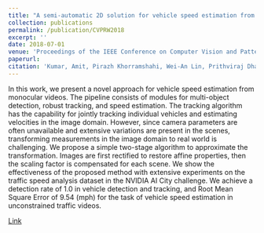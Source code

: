 ```yaml
---
title: "A semi-automatic 2D solution for vehicle speed estimation from monocular videos"
collection: publications
permalink: /publication/CVPRW2018
excerpt: ''
date: 2018-07-01
venue: 'Proceedings of the IEEE Conference on Computer Vision and Pattern Recognition Workshops'
paperurl: 
citation: 'Kumar, Amit, Pirazh Khorramshahi, Wei-An Lin, Prithviraj Dhar, Jun-Cheng Chen, and Rama Chellappa. "A semi-automatic 2D solution for vehicle speed estimation from monocular videos." In Proceedings of the IEEE Conference on Computer Vision and Pattern Recognition Workshops, pp. 137-144. 2018.'
---
```

In this work, we present a novel approach for vehicle speed estimation from monocular videos. The pipeline consists of modules for multi-object detection, robust tracking, and speed estimation. The tracking algorithm has the capability for jointly tracking individual vehicles and estimating velocities in the image domain. However, since camera parameters are often unavailable and extensive variations are present in the scenes, transforming measurements in the image domain to real world is challenging. We propose a simple two-stage algorithm to approximate the transformation. Images are first rectified to restore affine properties, then the scaling factor is compensated for each scene. We show the effectiveness of the proposed method with extensive experiments on the traffic speed analysis dataset in the NVIDIA AI City challenge. We achieve a detection rate of 1.0 in vehicle detection and tracking, and Root Mean Square Error of 9.54 (mph) for the task of vehicle speed estimation in unconstrained traffic videos.

[Link](http://openaccess.thecvf.com/content_cvpr_2018_workshops/papers/w3/Kumar_A_Semi-Automatic_2D_CVPR_2018_paper.pdf)